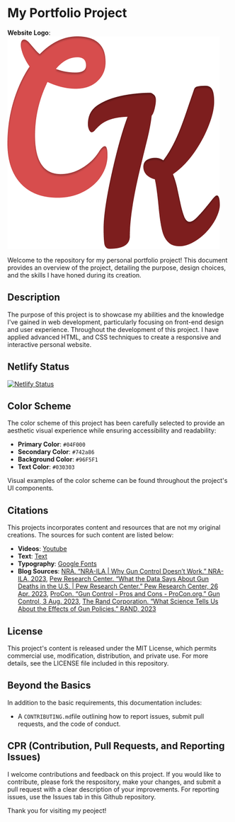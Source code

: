 # My Portfolio Project

**Website Logo**: 
![Logo](img\CK_Logo.png)

Welcome to the repository for my personal portfolio project! This document provides an overview of the project, detailing the purpose, design choices, and the skills I have honed during its creation.

## Description

The purpose of this project is to showcase my abilities and the knowledge I've gained in web development, particularly focusing on front-end design and user experience. Throughout the development of this project. I have applied advanced HTML, and CSS techniques to create a responsive and interactive personal website.

## Netlify Status

[![Netlify Status](https://api.netlify.com/api/v1/badges/720bd0eb-ed15-41d2-84b4-d1131d8ff4b2/deploy-status?branch=dev)](https://app.netlify.com/sites/about-me-offline4/deploys)

## Color Scheme

The color scheme of this project has been carefully selected to provide an aesthetic visual experience while ensuring  accessibility and readability:

- **Primary Color**: `#04F000`
- **Secondary Color**: `#742a86` 
- **Background Color**: `#96F5F1` 
- **Text Color**: `#030303` 

Visual examples of the color scheme can be found throughout the project's UI components.

## Citations

This projects incorporates content and resources that are not my original creations. The sources for such content are listed below:

- **Videos**: [Youtube](https://www.youtube.com/watch?v=dQw4w9WgXcQ&ab_channel=RickAstley)
- **Text**: [Text]()
- **Typography**: [Google Fonts]()
- **Blog Sources**: [NRA. “NRA-ILA | Why Gun Control Doesn’t Work.” NRA-ILA, 2023](https://www.nraila.org/why-gun-control-doesn-t-work), [Pew Research Center. “What the Data Says About Gun Deaths in the U.S. | Pew Research Center.” Pew Research Center, 26 Apr. 2023](https://www.pewresearch.org/short-reads/2023/04/26/what-the-data-says-about-gun-deaths-in-the-u-s), [ProCon. “Gun Control - Pros and Cons - ProCon.org.” Gun Control, 3 Aug. 2023](https://gun-control.procon.org), [The Rand Corporation. “What Science Tells Us About the Effects of Gun Policies.” RAND, 2023](https://www.rand.org/research/gun-policy/key-findings/what-science-tells-us-about-the-effects-of-gun-policies.html)

## License

This project's content is released under the MIT License, which permits commercial use, modification, distribution, and private use. For more details, see the LICENSE file included in this repository.

## Beyond the Basics

In addition to the basic requirements, this documentation includes:
- A `CONTRIBUTING.md`file outlining how to report issues, submit pull requests, and the code of conduct.

## CPR (Contribution, Pull Requests, and Reporting Issues)

I welcome contributions and feedback on this project. If you would like to contribute, please fork the respository, make your changes, and submit a pull request with a clear description of your improvements. For reporting issues, use the Issues tab in this Github repository.

Thank you for visiting my peoject!
